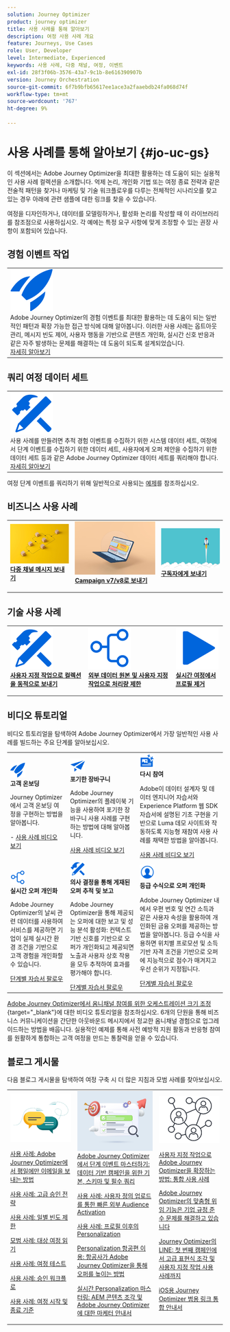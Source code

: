 ```yaml
---
solution: Journey Optimizer
product: journey optimizer
title: 사용 사례를 통해 알아보기
description: 여정 사용 사례 개요
feature: Journeys, Use Cases
role: User, Developer
level: Intermediate, Experienced
keywords: 사용 사례, 다중 채널, 여정, 이벤트
exl-id: 28f3f06b-3576-43a7-9c1b-8e616390907b
version: Journey Orchestration
source-git-commit: 6f7b9bfb65617ee1ace3a2faaebdb24fa068d74f
workflow-type: tm+mt
source-wordcount: '767'
ht-degree: 9%

---
```


# 사용 사례를 통해 알아보기 {#jo-uc-gs}

이 섹션에서는 Adobe Journey Optimizer을 최대한 활용하는 데 도움이 되는 실용적인 사용 사례 컬렉션을 소개합니다. 억제 논리, 개인화 기법 또는 여정 종료 전략과 같은 전술적 패턴을 찾거나 마케팅 및 기술 워크플로우를 다루는 전체적인 시나리오를 찾고 있는 경우 아래에 관련 샘플에 대한 링크를 찾을 수 있습니다.

여정을 디자인하거나, 데이터를 모델링하거나, 활성화 논리를 작성할 때 이 라이브러리를 참조점으로 사용하십시오. 각 예에는 특정 요구 사항에 맞게 조정할 수 있는 권장 사항이 포함되어 있습니다.


## 경험 이벤트 작업

<table style="table-layout:fixed">
<tr style="border: 0;">
  <td>
    <div>
    <a href="exp-event-lookup.md">
    <img alt="경험 이벤트 조회 우수 사례" src="../assets/do-not-localize/icon-quick-start.svg" /></a> 
    <br>Adobe Journey Optimizer의 경험 이벤트를 최대한 활용하는 데 도움이 되는 일반적인 패턴과 확장 가능한 접근 방식에 대해 알아봅니다. 이러한 사용 사례는 옵트아웃 관리, 메시지 빈도 제어, 사용자 행동을 기반으로 콘텐츠 개인화, 실시간 신호 반응과 같은 자주 발생하는 문제를 해결하는 데 도움이 되도록 설계되었습니다.
    </div>
      <div>
     <a href="exp-event-lookup.md">자세히 알아보기</a></div>
    </div>
  </td>
</tr>
</table>


## 쿼리 여정 데이터 세트

<table style="table-layout:fixed">
<tr style="border: 0;">
  <td>
    <div>
    <a href="../data/datasets-query-examples.md">
    <img alt="쿼리 샘플" src="../assets/do-not-localize/icon-configure.svg"/></a> 
    <br>사용 사례를 만들려면 추적 경험 이벤트를 수집하기 위한 시스템 데이터 세트, 여정에서 단계 이벤트를 수집하기 위한 데이터 세트, 사용자에게 오퍼 제안을 수집하기 위한 데이터 세트 등과 같은 Adobe Journey Optimizer 데이터 세트를 쿼리해야 합니다.
    </div>
      <div>
     <a href="../data/datasets-query-examples.md">자세히 알아보기</a></div>
    </div>
  </td>
</tr>
</table>

여정 단계 이벤트를 쿼리하기 위해 일반적으로 사용되는 [예제](../reports/query-examples.md)를 참조하십시오.


## 비즈니스 사용 사례

<table style="table-layout:fixed"><tr style="border: 0;">
<td>
<a href="../building-journeys/journeys-uc.md">
<img alt="다중 채널 메시지 보내기" src="../assets/do-not-localize/start-journey.jpeg">
</a>
<div>
<a href="../building-journeys/journeys-uc.md"><strong>다중 채널 메시지 보내기</strong></a>
</div>
<p>
</td>
<td>
<a href="ajo-ac.md">
<img alt="Campaign을 사용하여 메시지 보내기" src="../assets/do-not-localize/start-interface.jpeg">
</a>
<div><a href="ajo-ac.md"><strong>Campaign v7/v8로 보내기</strong>
</div>
<p>
</td>
<td>
<a href="message-to-subscribers-uc.md">
<img alt="구독자에게 메시지 보내기" src="../assets/do-not-localize/start-quick.png">
</a>
<div>
<a href="message-to-subscribers-uc.md"><strong>구독자에게 보내기</strong></a>
</div>
<p></td>
</tr></table>

## 기술 사용 사례

<table style="table-layout:fixed"><tr style="border: 0;">
<td>
<a href="collections.md">
<img alt="사용자 정의 작업으로 컬렉션을 동적으로 보내기" src="../assets/do-not-localize/icon-configure.svg">
</a>
<div>
<a href="collections.md"><strong>사용자 지정 작업으로 컬렉션을 동적으로 보내기</strong></a>
</div>
<p>
</td>
<td>
<a href="limit-throughput.md">
<img alt="외부 데이터 원본 및 사용자 정의 작업으로 처리량 제한" src="../assets/do-not-localize/icon-first-journey.svg">
</a>
<div><a href="limit-throughput.md"><strong>외부 데이터 원본 및 사용자 지정 작업으로 처리량 제한</strong></a>
</div>
<p>
</td>
<td>
<a href="../building-journeys/journey-pause.md#apply-an-exit-criteria-in-a-paused-journey">
<img alt="라이브 여정에서 프로필 제거" src="../assets/do-not-localize/icon-videos.svg">
</a>
<div><a href="../building-journeys/journey-pause.md#apply-an-exit-criteria-in-a-paused-journey"><strong>실시간 여정에서 프로필 제거</strong></a>
</div>
<p>
</td>
</tr></table>

## 비디오 튜토리얼

비디오 튜토리얼을 탐색하여 Adobe Journey Optimizer에서 가장 일반적인 사용 사례를 빌드하는 주요 단계를 알아보십시오.


<table style="table-layout:auto">
  <tr style="border: 0;">
    <td>
      <img src="../assets/do-not-localize/icon-quick-start.svg" width="35px">
    <br/>
      <strong>고객 온보딩</strong><br/><p>Journey Optimizer에서 고객 온보딩 여정을 구현하는 방법을 알아봅니다.</p> - <a href="https://experienceleague.adobe.com/ko/docs/journey-optimizer-learn/tutorials/use-cases/customer-onboarding" target="_blank">사용 사례 비디오 보기</a>
    </td>
    <td>
      <img src="../assets/do-not-localize/icon-campaign.svg" width="35px">
    <br/>
      <strong>포기한 장바구니</strong><br/><p>Adobe Journey Optimizer의 플레이북 기능을 사용하여 포기한 장바구니 사용 사례를 구현하는 방법에 대해 알아봅니다.</p><a href="https://experienceleague.adobe.com/ko/docs/journey-optimizer-learn/tutorials/use-cases/abandoned-cart" target="_blank">사용 사례 비디오 보기</a>
    </td>
    <td>
      <img src="../assets/do-not-localize/icon-content.svg" width="35px">
    <br/>
      <strong>다시 참여</strong><br/><p>Adobe이 데이터 설계자 및 데이터 엔지니어 자습서와 Experience Platform 웹 SDK 자습서에 설명된 기초 구현을 기반으로 Luma 데모 사이트와 작동하도록 지능형 재참여 사용 사례를 채택한 방법을 알아봅니다.</p><a href="https://experienceleague.adobe.com/ko/docs/experience-platform/rtcdp/use-cases/personalization-insights-engagement/use-cases-luma" target="_blank">사용 사례 비디오 보기</a> 
    </td>
  </tr>
  <tr style="border: 0;">
    <td>
      <img src="../assets/do-not-localize/icon-experience.svg" width="35px">
    <br/>
      <strong>실시간 오퍼 개인화</strong><br/><p>Adobe Journey Optimizer의 날씨 관련 데이터를 사용하여 서비스를 제공하면 기업이 실제 실시간 환경 조건을 기반으로 고객 경험을 개인화할 수 있습니다.</p><a href="https://experienceleague.adobe.com/ko/docs/journey-optimizer-learn/personalizing-offers-with-real-time-weather-data/introduction" target="_blank">단계별 자습서 팔로우</a>
    </td>
    <td>
      <img src="../assets/do-not-localize/icon-configure.svg" width="35px">
    <br/>
      <strong>의사 결정을 통해 게재된 오퍼 추적 및 보고</strong><br/><p>Adobe Journey Optimizer을 통해 제공되는 오퍼에 대한 보고 및 성능 분석 활성화: 컨텍스트 기반 신호를 기반으로 오퍼가 개인화되고 제공되면 노출과 사용자 상호 작용을 모두 추적하여 효과를 평가해야 합니다.</p><a href="https://experienceleague.adobe.com/ko/docs/journey-optimizer-learn/reporting-on-ajo-od/introduction" target="_blank">단계별 자습서 팔로우</a> 
    </td>
    <td>
      <img src="../assets/do-not-localize/icon_profile-audience.svg" width="35px">
    <br/>
      <strong>등급 수식으로 오퍼 개인화</strong><br/><p>Adobe Journey Optimizer 내에서 우편 번호 및 연간 소득과 같은 사용자 속성을 활용하여 개인화된 금융 오퍼를 제공하는 방법을 알아봅니다. 등급 수식을 사용하면 위치별 프로모션 및 소득 기반 자격 조건을 기반으로 오퍼에 지능적으로 점수가 매겨지고 우선 순위가 지정됩니다.</p><a href="https://experienceleague.adobe.com/ko/docs/journey-optimizer-learn/personalizing-offers-with-ranking-formulas-based-on-user-zip-code-and-income/introduction" target="_blank">단계별 자습서 팔로우</a> 
    </td>
  </tr>
</table>

[Adobe Journey Optimizer에서 옴니채널 참여를 위한 오케스트레이션 크기 조정](https://experienceleague.adobe.com/ko/docs/journey-optimizer-learn/scaling-orchestration-to-omnichannel-engagement/introduction){target="_blank"}에 대한 비디오 튜토리얼을 참조하십시오. 6개의 단원을 통해 비즈니스 커뮤니케이션을 간단한 아웃바운드 메시지에서 정교한 옴니채널 경험으로 업그레이드하는 방법을 배웁니다. 실용적인 예제를 통해 사전 예방적 지원 활동과 반응형 참여를 원활하게 통합하는 고객 여정을 만드는 통찰력을 얻을 수 있습니다.



## 블로그 게시물

다음 블로그 게시물을 탐색하여 여정 구축 시 더 많은 지침과 모범 사례를 찾아보십시오.

<table style="table-layout:fixed"><tr style="border: 0;">
<td>
<img alt="블로그 게시물" src="../assets/do-not-localize/community.jpeg">
<div>
<p><a href="https://experienceleaguecommunities.adobe.com/t5/journey-optimizer-blogs/how-to-send-emails-only-on-weekdays-in-adobe-journey-optimizer/ba-p/760400" target="_blank">사용 사례: Adobe Journey Optimizer에서 평일에만 이메일을 보내는 방법</a></p>
<p><a href="https://experienceleaguecommunities.adobe.com/t5/journey-optimizer-blogs/advanced-approval-strategies-in-adobe-journey-optimizer/ba-p/761396" target="_blank">사용 사례: 고급 승인 전략</a></p>
<p><a href="https://experienceleaguecommunities.adobe.com/t5/journey-optimizer-blogs/elevate-customer-experience-with-daily-frequency-capping-in-ajo/ba-p/761510" target="_blank">사용 사례: 일별 빈도 제한</a></p>
<p><a href="https://experienceleaguecommunities.adobe.com/t5/journey-optimizer-blogs/mastering-read-audience-journeys-in-adobe-journey-optimizer-a/ba-p/761445" target="_blank">모범 사례: 대상 여정 읽기</a></p>
<p><a href="https://experienceleaguecommunities.adobe.com/t5/journey-optimizer-blogs/from-plan-to-perfection-how-to-test-your-ajo-journeys-for-10/ba-p/761270" target="_blank">사용 사례: 여정 테스트</a></p>
<p><a href="https://experienceleaguecommunities.adobe.com/t5/journey-optimizer-blogs/deliver-with-confidence-approval-workflows-across-adobe-journey/ba-p/760900" target="_blank">사용 사례: 승인 워크플로</a></p>
<p><a href="https://experienceleaguecommunities.adobe.com/t5/journey-optimizer-blogs/mastering-journey-entry-and-exit-criteria-in-adobe-journey/ba-p/760958" target="_blank">사용 사례: 여정 시작 및 종료 기준</a></p>
</div>
<p>
</td>
<td>
<img alt="여정의 단계 이벤트" src="../assets/do-not-localize/list.jpeg">
<div>
<a href="https://experienceleaguecommunities.adobe.com/t5/journey-optimizer-blogs/mastering-step-events-in-adobe-journey-optimizer-fundamentals/ba-p/762024" target="_blank">Adobe Journey Optimizer에서 단계 이벤트 마스터하기: 데이터 기반 캠페인을 위한 기본, 스키마 및 필수 쿼리
</a></p>
<p><a href="https://experienceleaguecommunities.adobe.com/t5/journey-optimizer-blogs/fast-external-audience-activation-with-custom-upload/ba-p/761658" target="_blank">사용 사례: 사용자 정의 업로드를 통한 빠른 외부 Audience Activation</a></p>
<p><a href="https://experienceleaguecommunities.adobe.com/t5/journey-optimizer-blogs/personalization-beyond-the-ajo-profile-bringing-non-profile/ba-p/769225" target="_blank">사용 사례: 프로필 이후의 Personalization
</a></p>
<p><a href="https://experienceleaguecommunities.adobe.com/t5/journey-optimizer-blogs/take-flight-with-personalization-how-airlines-can-elevate-offers/ba-p/767513" target="_blank">Personalization 항공편 이용: 항공사가 Adobe Journey Optimizer을 통해 오퍼를 높이는 방법
</a></p>
<p><a href="https://experienceleaguecommunities.adobe.com/t5/journey-optimizer-blogs/mastering-real-time-personalization-a-marketer-s-guide-to-aem/ba-p/762606" target="_blank">실시간 Personalization 마스터링: AEM 콘텐츠 조각 및 Adobe Journey Optimizer에 대한 마케터 안내서
</a></p>
</div>
<p></td>
<td>
<img alt="사용자 정의 액션" src="../assets/do-not-localize/step-event.jpeg">
<div><p><a href="https://experienceleaguecommunities.adobe.com/t5/journey-optimizer-blogs/how-to-extend-adobe-journey-optimizer-with-custom-actions/ba-p/761323" target="_blank">사용자 지정 작업으로 Adobe Journey Optimizer을 확장하는 방법: 통합 사용 사례
</a></p>
</div>
<div><p><a href="https://experienceleaguecommunities.adobe.com/t5/journey-optimizer-blogs/breaking-down-barriers-how-adobe-journey-optimizer-s-custom/ba-p/759223" target="_blank">Adobe Journey Optimizer의 맞춤형 위임 기능은 기업 규정 준수 문제를 해결하고 있습니다
</a></p>
</div>
<div><p><a href="https://experienceleaguecommunities.adobe.com/t5/journey-optimizer-blogs/line-in-ajo-from-first-campaign-to-advanced-expression-fragment/ba-p/771048" target="_blank">Journey Optimizer의 LINE: 첫 번째 캠페인에서 고급 표현식 조각 및 사용자 지정 작업 사용 사례까지
</a></p>
</div>
<div><p><a href="https://experienceleaguecommunities.adobe.com/t5/journey-optimizer-blogs/ajo-universal-link-integration-guide-for-ios/ba-p/768669" target="_blank">iOS용 Journey Optimizer 범용 링크 통합 안내서
</a></p>
</div>
</td>
</tr></table>